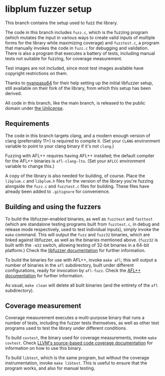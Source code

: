 # libplum fuzzer setup

This branch contains the setup used to fuzz the library.

The code in this branch includes `fuzz.c`, which is the fuzzing program (which mutates the input in various ways to
create valid inputs of multiple forms for the library while maximizing coverage) and `fuzztest.c`, a program that
manually invokes the code in `fuzz.c` for debugging and validation.
There is also a program that executes a battery of tests, including manual tests not suitable for fuzzing, for
coverage measurement.

Test images are not included, since most test images available have copyright restrictions on them.

Thanks to [nyanpasu64](https://github.com/nyanpasu64) for their help setting up the initial libfuzzer setup, still
available on their fork of the library, from which this setup has been derived.

All code in this branch, like the main branch, is released to the public domain under [the Unlicense](LICENSE).

## Requirements

The code in this branch targets clang, and a modern enough version of clang (preferrably 11+) is required to compile
it.
(Set your `CLANG` environment variable to point to your clang binary if it's not `clang`.)

Fuzzing with AFL++ requires having AFL++ installed; the default compiler for the AFL++ binaries is `afl-clang-lto`.
(Set your `AFLCC` environment variable to change this.)

A copy of the library is also needed for building, of course.
Place the `libplum.c` and `libplum.h` files for the version of the library you're fuzzing alongside the `fuzz.c` and
`fuzztest.c` files for building.
These files have already been added to `.gitignore` for convenience.

## Building and using the fuzzers

To build the libfuzzer-enabled binaries, as well as `fuzztest` and `fasttest` (which are standalone testing programs
built from `fuzztest.c`, in debug and release mode respectively, used to test individual inputs), simply invoke the
`make` command.
This will output the `fuzz` and `fuzz32` binaries, which are linked against libfuzzer, as well as the binaries
mentioned above.
(`fuzz32` is built with the `-m32` switch, allowing testing of 32-bit binaries in a 64-bit platform.)
Check the [libfuzzer documentation](https://llvm.org/docs/LibFuzzer.html) for further information.

To build the binaries for use with AFL++, invoke `make afl`; this will output a number of binaries in the `afl`
subdirectory, built under different configurations, ready for invocation by `afl-fuzz`.
Check the [AFL++ documentation](https://github.com/AFLplusplus/AFLplusplus/tree/stable/docs) for further information.

As usual, `make clean` will delete all built binaries (and the entirety of the `afl` subdirectory).

## Coverage measurement

Coverage measurement executes a multi-purpose binary that runs a number of tests, including the fuzzer tests
themselves, as well as other test programs used to test the library under different conditions.

To build `covtest`, the binary used for coverage measurements, invoke `make covtest`.
Check [LLVM's source-based code coverage documentation](https://clang.llvm.org/docs/SourceBasedCodeCoverage.html) for
information on how to use this binary.

To build `libtest`, which is the same program, but without the coverage instrumentation, invoke `make libtest`.
This is useful to ensure that the program works, and also for manual testing.
